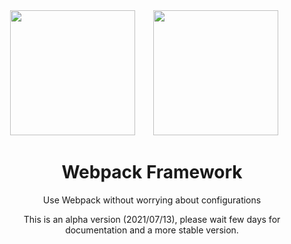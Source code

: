<div align="center">
  <img width="200" height="200"
    src="https://worldvectorlogo.com/logos/html5.svg">
  <a href="https://github.com/webpack/webpack">
    <img width="200" height="200" vspace="" hspace="25"
      src="https://worldvectorlogo.com/logos/webpack.svg">
  </a>
  <h1>Webpack Framework</h1>
  <p>Use Webpack without worrying about configurations</p>
  
  <p>This is an alpha version (2021/07/13), please wait few days for documentation and a more stable version.</p>

